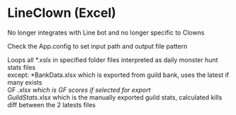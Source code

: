 # LineClown (Excel)  
No longer integrates with Line bot and no longer specific to Clowns  

Check the App.config to set input path and output file pattern  
  
Loops all *.xslx in specified folder 
files interpreted as daily monster hunt stats files  
except:
 *BankData.xlsx    which is exported from guild bank, uses the latest if many exists  
 GF *.xlsx         which is GF scores if selected for export  
 GuildStats*.xlsx  which is the manually exported guild stats, calculated kills diff between the 2 latests files  

